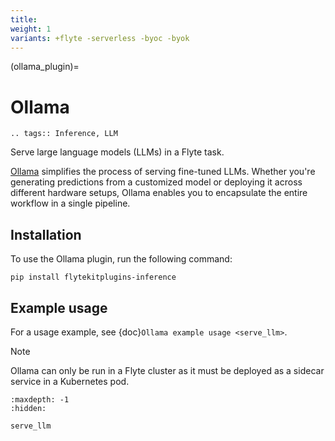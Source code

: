 ```yaml
---
title:
weight: 1
variants: +flyte -serverless -byoc -byok
---
```


(ollama_plugin)=

# Ollama

```{eval-rst}
.. tags:: Inference, LLM
```

Serve large language models (LLMs) in a Flyte task.

[Ollama](https://ollama.com/) simplifies the process of serving fine-tuned LLMs.
Whether you're generating predictions from a customized model or deploying it across different hardware setups,
Ollama enables you to encapsulate the entire workflow in a single pipeline.

## Installation

To use the Ollama plugin, run the following command:

```
pip install flytekitplugins-inference
```

## Example usage

For a usage example, see {doc}`Ollama example usage <serve_llm>`.

> [!NOTE]
> Ollama can only be run in a Flyte cluster as it must be deployed as a sidecar service in a Kubernetes pod.

```{toctree}
:maxdepth: -1
:hidden:

serve_llm
```
